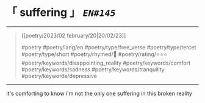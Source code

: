 # &#12300; suffering &#12301; *`EN#145`*

---

> [[poetry/2023/02 february/20|20/02/23]]
> 
> #poetry 
> #poetry/lang/en 
> #poetry/type/free_verse #poetry/type/tercet #poetry/type/short 
> #poetry/rhymed/🔴 
> #poetry/rating/⭐⭐⭐ 
> #poetry/keywords/disappointing_reality #poetry/keywords/comfort #poetry/keywords/sadness #poetry/keywords/tranquility #poetry/keywords/depressive 

---

it's comforting to know
i'm not the only one suffering
in this broken reality 